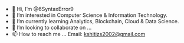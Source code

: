 - 👋 Hi, I’m @6SyntaxError9
- 👀 I’m interested in Computer Science & Information Technology.
- 🌱 I’m currently learning Analytics, Blockchain, Cloud & Data Science.
- 💞️ I’m looking to collaborate on ...
- 📫 How to reach me ... Email: kshitizs2002@gmail.com

<!---
6SyntaxError9/6SyntaxError9 is a ✨ special ✨ repository because its `README.md` (this file) appears on your GitHub profile.
You can click the Preview link to take a look at your changes.
--->
